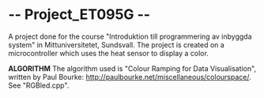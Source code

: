 # -- Project_ET095G --
A project done for the course "Introduktion till programmering av inbyggda system" in Mittuniversitetet, Sundsvall. The project is created on a microcontroller which uses the heat sensor to display a color.

**ALGORITHM**
The algorithm used is "Colour Ramping for Data Visualisation", written by Paul Bourke: http://paulbourke.net/miscellaneous/colourspace/. See "RGBled.cpp".
